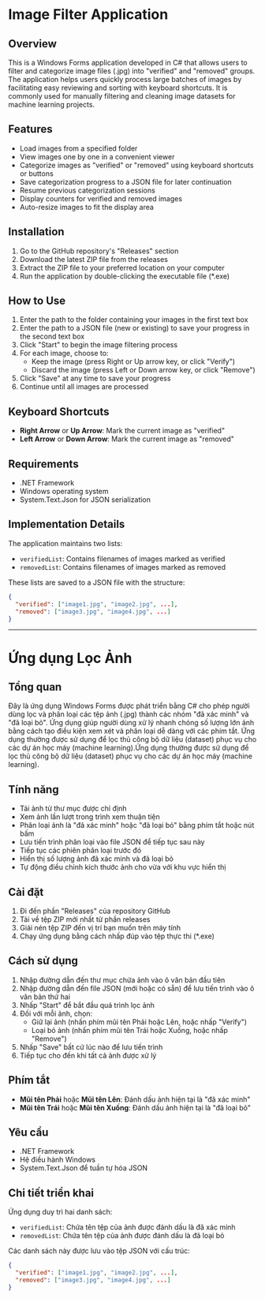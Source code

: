 # Image Filter Application

## Overview
This is a Windows Forms application developed in C# that allows users to filter and categorize image files (.jpg) into "verified" and "removed" groups. The application helps users quickly process large batches of images by facilitating easy reviewing and sorting with keyboard shortcuts. It is commonly used for manually filtering and cleaning image datasets for machine learning projects.

## Features
- Load images from a specified folder
- View images one by one in a convenient viewer
- Categorize images as "verified" or "removed" using keyboard shortcuts or buttons
- Save categorization progress to a JSON file for later continuation
- Resume previous categorization sessions
- Display counters for verified and removed images
- Auto-resize images to fit the display area

## Installation
1. Go to the GitHub repository's "Releases" section
2. Download the latest ZIP file from the releases
3. Extract the ZIP file to your preferred location on your computer
4. Run the application by double-clicking the executable file (*.exe)

## How to Use
1. Enter the path to the folder containing your images in the first text box
2. Enter the path to a JSON file (new or existing) to save your progress in the second text box
3. Click "Start" to begin the image filtering process
4. For each image, choose to:
   - Keep the image (press Right or Up arrow key, or click "Verify")
   - Discard the image (press Left or Down arrow key, or click "Remove")
5. Click "Save" at any time to save your progress
6. Continue until all images are processed

## Keyboard Shortcuts
- **Right Arrow** or **Up Arrow**: Mark the current image as "verified"
- **Left Arrow** or **Down Arrow**: Mark the current image as "removed"

## Requirements
- .NET Framework
- Windows operating system
- System.Text.Json for JSON serialization

## Implementation Details
The application maintains two lists:
- `verifiedList`: Contains filenames of images marked as verified
- `removedList`: Contains filenames of images marked as removed

These lists are saved to a JSON file with the structure:
```json
{
  "verified": ["image1.jpg", "image2.jpg", ...],
  "removed": ["image3.jpg", "image4.jpg", ...]
}
```

---

# Ứng dụng Lọc Ảnh

## Tổng quan
Đây là ứng dụng Windows Forms được phát triển bằng C# cho phép người dùng lọc và phân loại các tệp ảnh (.jpg) thành các nhóm "đã xác minh" và "đã loại bỏ". Ứng dụng giúp người dùng xử lý nhanh chóng số lượng lớn ảnh bằng cách tạo điều kiện xem xét và phân loại dễ dàng với các phím tắt. Ứng dụng thường được sử dụng để lọc thủ công bộ dữ liệu (dataset) phục vụ cho các dự án học máy (machine learning).Ứng dụng thường được sử dụng để lọc thủ công bộ dữ liệu (dataset) phục vụ cho các dự án học máy (machine learning).

## Tính năng
- Tải ảnh từ thư mục được chỉ định
- Xem ảnh lần lượt trong trình xem thuận tiện
- Phân loại ảnh là "đã xác minh" hoặc "đã loại bỏ" bằng phím tắt hoặc nút bấm
- Lưu tiến trình phân loại vào file JSON để tiếp tục sau này
- Tiếp tục các phiên phân loại trước đó
- Hiển thị số lượng ảnh đã xác minh và đã loại bỏ
- Tự động điều chỉnh kích thước ảnh cho vừa với khu vực hiển thị

## Cài đặt
1. Đi đến phần "Releases" của repository GitHub
2. Tải về tệp ZIP mới nhất từ phần releases
3. Giải nén tệp ZIP đến vị trí bạn muốn trên máy tính
4. Chạy ứng dụng bằng cách nhấp đúp vào tệp thực thi (*.exe)

## Cách sử dụng
1. Nhập đường dẫn đến thư mục chứa ảnh vào ô văn bản đầu tiên
2. Nhập đường dẫn đến file JSON (mới hoặc có sẵn) để lưu tiến trình vào ô văn bản thứ hai
3. Nhấp "Start" để bắt đầu quá trình lọc ảnh
4. Đối với mỗi ảnh, chọn:
   - Giữ lại ảnh (nhấn phím mũi tên Phải hoặc Lên, hoặc nhấp "Verify")
   - Loại bỏ ảnh (nhấn phím mũi tên Trái hoặc Xuống, hoặc nhấp "Remove")
5. Nhấp "Save" bất cứ lúc nào để lưu tiến trình
6. Tiếp tục cho đến khi tất cả ảnh được xử lý

## Phím tắt
- **Mũi tên Phải** hoặc **Mũi tên Lên**: Đánh dấu ảnh hiện tại là "đã xác minh"
- **Mũi tên Trái** hoặc **Mũi tên Xuống**: Đánh dấu ảnh hiện tại là "đã loại bỏ"

## Yêu cầu
- .NET Framework
- Hệ điều hành Windows
- System.Text.Json để tuần tự hóa JSON

## Chi tiết triển khai
Ứng dụng duy trì hai danh sách:
- `verifiedList`: Chứa tên tệp của ảnh được đánh dấu là đã xác minh
- `removedList`: Chứa tên tệp của ảnh được đánh dấu là đã loại bỏ

Các danh sách này được lưu vào tệp JSON với cấu trúc:
```json
{
  "verified": ["image1.jpg", "image2.jpg", ...],
  "removed": ["image3.jpg", "image4.jpg", ...]
}
```
